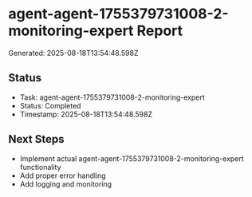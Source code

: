 # agent-agent-1755379731008-2-monitoring-expert Report

Generated: 2025-08-18T13:54:48.598Z

## Status
- Task: agent-agent-1755379731008-2-monitoring-expert
- Status: Completed
- Timestamp: 2025-08-18T13:54:48.598Z

## Next Steps
- Implement actual agent-agent-1755379731008-2-monitoring-expert functionality
- Add proper error handling
- Add logging and monitoring
